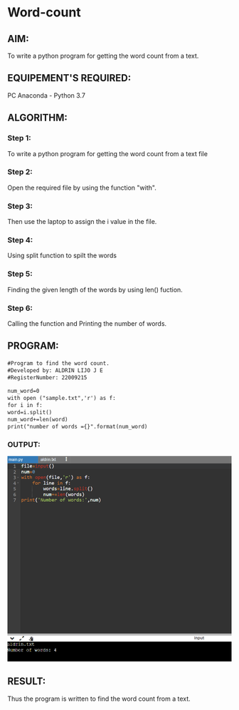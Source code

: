 # Word-count
## AIM:
To write a python program for getting the word count from a text.
## EQUIPEMENT'S REQUIRED: 
PC
Anaconda - Python 3.7
## ALGORITHM: 
### Step 1:
To write a python program for getting the word count from a text file

### Step 2: 
Open the required file by using the function "with".
 
### Step 3: 
Then use the laptop to assign the i value in the file.

### Step 4:
  Using split function to spilt the words

### Step 5: 
Finding the given length of the words by using len() fuction.

### Step 6:
 Calling the function and Printing the number of words.

## PROGRAM:
```
#Program to find the word count.
#Developed by: ALDRIN LIJO J E
#RegisterNumber: 22009215
```
```PY
num_word=0
with open ("sample.txt",'r') as f:
for i in f:
word=i.split()
num_word+=len(word)
print("number of words ={}".format(num_word)

```
### OUTPUT:
![output](/Screenshot%202023-01-28%20134616.png)

## RESULT:
Thus the program is written to find the word count from a text.
